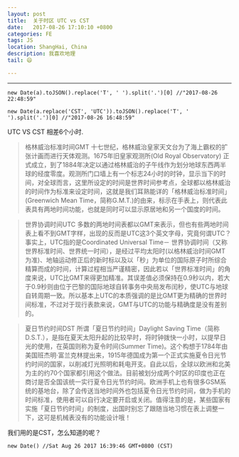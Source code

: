 ```yaml
---
layout: post
title:  关于时区 UTC vs CST
date:   2017-08-26 17:10:10 +0800
categories: FE
tags: JS
location: ShangHai, China
description: 我喜欢地理
tail: 😄

---
```

---


```
new Date(a).toJSON().replace('T', ' ').split('.')[0] //"2017-08-26 22:48:59"

new Date(a.replace('CST', 'UTC')).toJSON().replace('T', ' ').split('.')[0] //"2017-08-26 16:48:59"
```

UTC VS CST 相差6个小时.

> 格林威治标准时间GMT
        十七世纪，格林威治皇家天文台为了海上霸权的扩张计画而进行天体观测。1675年旧皇家观测所(Old Royal Observatory) 正式成立，到了1884年决定以通过格林威治的子午线作为划分地球东西两半球的经度零度。观测所门口墙上有一个标志24小时的时钟，显示当下的时间，对全球而言，这里所设定的时间是世界时间参考点，全球都以格林威治的时间作为标准来设定时间，这就是我们耳熟能详的「格林威治标准时间」(Greenwich Mean Time，简称G.M.T.)的由来，标示在手表上，则代表此表具有两地时间功能，也就是同时可以显示原居地和另一个国度的时间。
  
> 世界协调时间UTC
        多数的两地时间表都以GMT来表示，但也有些两地时间表上看不到GMT字样，出现的反而是UTC这3个英文字母，究竟何谓UTC？事实上，UTC指的是Coordinated Universal Time－ 世界协调时间（又称世界标准时间、世界统一时间），是经过平均太阳时(以格林威治时间GMT为准)、地轴运动修正后的新时标以及以「秒」为单位的国际原子时所综合精算而成的时间，计算过程相当严谨精密，因此若以「世界标准时间」的角度来说，UTC比GMT来得更加精准。其误差值必须保持在0.9秒以内，若大于0.9秒则由位于巴黎的国际地球自转事务中央局发布闰秒，使UTC与地球自转周期一致。所以基本上UTC的本质强调的是比GMT更为精确的世界时间标准，不过对于现行表款来说，GMT与UTC的功能与精确度是没有差别的。
        
> 夏日节约时间DST
        所谓「夏日节约时间」Daylight Saving Time（简称D.S.T.），是指在夏天太阳升起的比较早时，将时钟拨快一小时，以提早日光的使用，在英国则称为夏令时间(Summer Time)。这个构想于1784年由美国班杰明·富兰克林提出来，1915年德国成为第一个正式实施夏令日光节约时间的国家，以削减灯光照明和耗电开支。自此以后，全球以欧洲和北美为主的约70个国家都引用这个做法。目前被划分成两个时区的印度也正在商讨是否全国该统一实行夏令日光节约时间。欧洲手机上也有很多GSM系统的基地台，除了会传送当地时间外也包括夏令日光节约时间，做为手机的时间标准，使用者可以自行决定要开启或关闭。值得注意的是，某些国家有实施「夏日节约时间」的制度，出国时别忘了跟随当地习惯在表上调整一下，这可是机械表没有的功能设计哦！


我们用的是CST，怎么知道的呢？
```
new Date() //Sat Aug 26 2017 16:39:46 GMT+0800 (CST)

```
